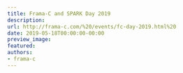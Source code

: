 ```yaml
---
title: Frama-C and SPARK Day 2019
description:
url: http://frama-c.com/%20/events/fc-day-2019.html%20
date: 2019-05-18T00:00:00-00:00
preview_image:
featured:
authors:
- frama-c
---
```



